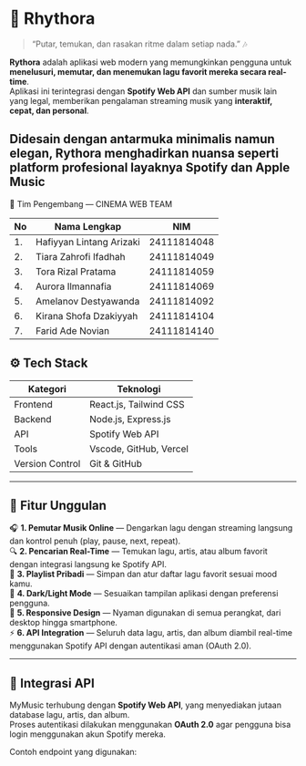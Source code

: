 # 🎵 **Rhythora**

> “Putar, temukan, dan rasakan ritme dalam setiap nada.” 🎶  

**Rythora** adalah aplikasi web modern yang memungkinkan pengguna untuk **menelusuri, memutar, dan menemukan lagu favorit mereka secara real-time**.  
Aplikasi ini terintegrasi dengan **Spotify Web API** dan sumber musik lain yang legal, memberikan pengalaman streaming musik yang **interaktif, cepat, dan personal**.

Didesain dengan antarmuka minimalis namun elegan, **Rythora** menghadirkan nuansa seperti platform profesional layaknya Spotify dan Apple Music
---

👥 Tim Pengembang — CINEMA WEB TEAM

| No | Nama Lengkap             | NIM         |
| -- | ------------------------ | ----------- |
| 1. | Hafiyyan Lintang Arizaki | 24111814048 |
| 2. | Tiara Zahrofi Ifadhah    | 24111814049 |
| 3. | Tora Rizal Pratama       | 24111814059 |
| 4. | Aurora Ilmannafia        | 24111814069 |
| 5. | Amelanov Destyawanda     | 24111814092 |
| 6. | Kirana Shofa Dzakiyyah   | 24111814104 |
| 7. | Farid Ade Novian         | 24111814140 |



## ⚙️ **Tech Stack**
| Kategori | Teknologi |
|-----------|------------|
| Frontend | React.js, Tailwind CSS |
| Backend | Node.js, Express.js |
| API | Spotify Web API |
| Tools | Vscode, GitHub, Vercel |
| Version Control | Git & GitHub |

---

## 🚀 **Fitur Unggulan**
🎧 **1. Pemutar Musik Online** — Dengarkan lagu dengan streaming langsung dan kontrol penuh (play, pause, next, repeat).  
🔍 **2. Pencarian Real-Time** — Temukan lagu, artis, atau album favorit dengan integrasi langsung ke Spotify API.  
💾 **3. Playlist Pribadi** — Simpan dan atur daftar lagu favorit sesuai mood kamu.  
🌙 **4. Dark/Light Mode** — Sesuaikan tampilan aplikasi dengan preferensi pengguna.  
📱 **5. Responsive Design** — Nyaman digunakan di semua perangkat, dari desktop hingga smartphone.  
⚡ **6. API Integration** — Seluruh data lagu, artis, dan album diambil real-time menggunakan Spotify API dengan autentikasi aman (OAuth 2.0).

---

## 🔗 **Integrasi API**
MyMusic terhubung dengan **Spotify Web API**, yang menyediakan jutaan database lagu, artis, dan album.  
Proses autentikasi dilakukan menggunakan **OAuth 2.0** agar pengguna bisa login menggunakan akun Spotify mereka.

Contoh endpoint yang digunakan:

